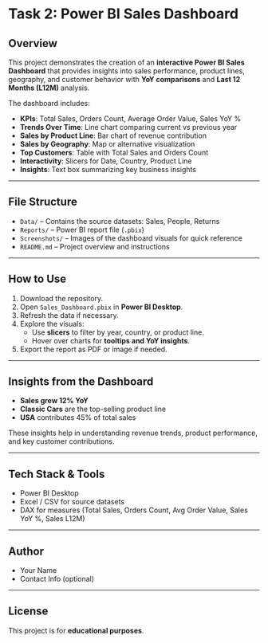 # Task 2: Power BI Sales Dashboard

## Overview
This project demonstrates the creation of an **interactive Power BI Sales Dashboard** that provides insights into sales performance, product lines, geography, and customer behavior with **YoY comparisons** and **Last 12 Months (L12M)** analysis.

The dashboard includes:

- **KPIs**: Total Sales, Orders Count, Average Order Value, Sales YoY %
- **Trends Over Time**: Line chart comparing current vs previous year
- **Sales by Product Line**: Bar chart of revenue contribution
- **Sales by Geography**: Map or alternative visualization
- **Top Customers**: Table with Total Sales and Orders Count
- **Interactivity**: Slicers for Date, Country, Product Line
- **Insights**: Text box summarizing key business insights

---

## **File Structure**

- `Data/` – Contains the source datasets: Sales, People, Returns  
- `Reports/` – Power BI report file (`.pbix`)  
- `Screenshots/` – Images of the dashboard visuals for quick reference  
- `README.md` – Project overview and instructions

---

## **How to Use**

1. Download the repository.  
2. Open `Sales_Dashboard.pbix` in **Power BI Desktop**.  
3. Refresh the data if necessary.  
4. Explore the visuals:
   - Use **slicers** to filter by year, country, or product line.
   - Hover over charts for **tooltips and YoY insights**.  
5. Export the report as PDF or image if needed.

---

## **Insights from the Dashboard**

- **Sales grew 12% YoY**  
- **Classic Cars** are the top-selling product line  
- **USA** contributes 45% of total sales  

These insights help in understanding revenue trends, product performance, and key customer contributions.

---

## **Tech Stack & Tools**

- Power BI Desktop  
- Excel / CSV for source datasets  
- DAX for measures (Total Sales, Orders Count, Avg Order Value, Sales YoY %, Sales L12M)

---

## **Author**

- Your Name  
- Contact Info (optional)

---

## **License**

This project is for **educational purposes**.

